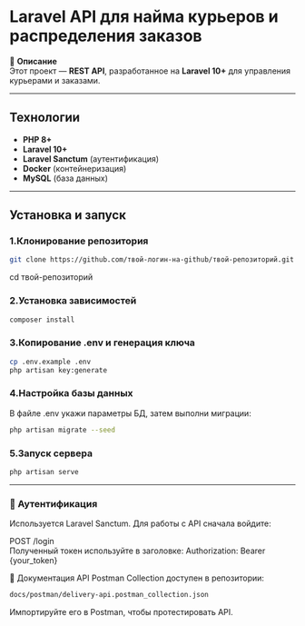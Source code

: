 # Laravel API для найма курьеров и распределения заказов

📌 **Описание**  
Этот проект — **REST API**, разработанное на **Laravel 10+** для управления курьерами и заказами.

---

##  Технологии
- **PHP 8+**
- **Laravel 10+**
- **Laravel Sanctum** (аутентификация)
- **Docker** (контейнеризация)
- **MySQL** (база данных)

---

## Установка и запуск

### 1.Клонирование репозитория
```bash
git clone https://github.com/твой-логин-на-github/твой-репозиторий.git
```
cd твой-репозиторий

### 2.Установка зависимостей
```bash
composer install
```

### 3.Копирование .env и генерация ключа
```bash
cp .env.example .env
php artisan key:generate
```

### 4.Настройка базы данных
В файле .env укажи параметры БД, затем выполни миграции:
```bash
php artisan migrate --seed
```

### 5.Запуск сервера
```bash
php artisan serve
```
---
### 🔑 Аутентификация
Используется Laravel Sanctum. Для работы с API сначала войдите:

POST /login  
Полученный токен используйте в заголовке:
Authorization: Bearer {your_token}

📄 Документация API
Postman Collection доступен в репозитории:
```bash
docs/postman/delivery-api.postman_collection.json
```
Импортируйте его в Postman, чтобы протестировать API.
